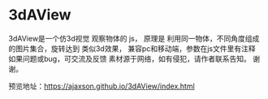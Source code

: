 # 3dAView
 3dAView是一个仿3d视觉 观察物体的 js，
 原理是 利用同一物体，不同角度组成的图片集合，旋转达到 类似3d效果，
 兼容pc和移动端，参数在js文件里有注释
 如果问题或bug，可交流及反馈
 素材源于网络，如有侵犯，请作者联系告知。
 谢谢。
<p>预览地址：<a href="https://ajaxson.github.io/3dAView/index.html" target="_blank">https://ajaxson.github.io/3dAView/index.html</a></p>
